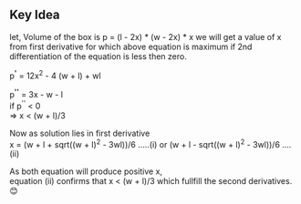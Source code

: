 ## Key Idea
let, Volume of the box is p = (l - 2x) * (w - 2x) * x
we will get a value of x from first derivative for which above equation is maximum
if 2nd differentiation of the equation is less then zero. 

p<sup><b>'</b></sup> = 12x<sup>2</sup> - 4 (w + l) + wl
  
p<sup><b>''</b></sup> = 3x - w - l<br>
if p<sup>''</sup> < 0<br>
=> x < (w + l)/3<br>

Now as solution lies in first derivative<br>
x = (w + l + sqrt((w + l)<sup>2</sup> - 3wl))/6 .....(i) or (w + l - sqrt((w + l)<sup>2</sup> - 3wl))/6 ....(ii)

As both equation will produce positive x,<br>
equation (ii) confirms that x < (w + l)/3 which fullfill the second derivatives. :blush:
